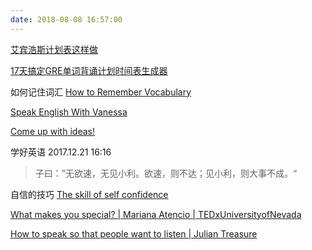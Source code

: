 ```yaml
---
date: 2018-08-08 16:57:00
---
```


[艾宾浩斯计划表这样做](http://www.jianshu.com/p/4f5d1aaf9e89)


[17天搞定GRE单词背诵计划时间表生成器](http://exam4.us/)

如何记住词汇
[How to Remember Vocabulary](https://www.youtube.com/watch?v=JuoqE2lpRUM)

[Speak English With Vanessa](https://www.youtube.com/channel/UCxJGMJbjokfnr2-s4_RXPxQ)

[Come up with ideas!](https://www.youtube.com/watch?v=n7gnhTAJwCI)

学好英语
2017.12.21 16:16


>子曰：”无欲速，无见小利。欲速，则不达；见小利，则大事不成。“

自信的技巧
[The skill of self confidence](https://www.youtube.com/watch?v=w-HYZv6HzAs)

[What makes you special? | Mariana Atencio | TEDxUniversityofNevada](https://www.youtube.com/watch?v=MY5SatbZMAo)


[How to speak so that people want to listen | Julian Treasure](https://www.youtube.com/watch?v=eIho2S0ZahI)

